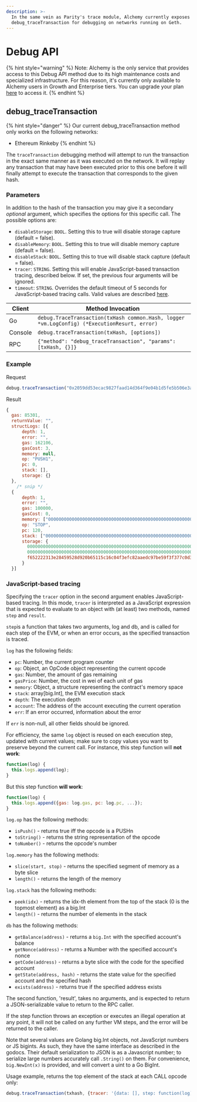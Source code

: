 ```yaml
---
description: >-
  In the same vein as Parity's trace module, Alchemy currently exposes
  debug_traceTransaction for debugging on networks running on Geth.
---
```


# Debug API

{% hint style="warning" %}
Note: Alchemy is the only service that provides access to this Debug API method due to its high maintenance costs and specialized infrastructure. For this reason, it's currently only available to Alchemy users in Growth and Enterprise tiers. You can upgrade your plan [here](https://dashboard.alchemyapi.io/settings/billing) to access it.
{% endhint %}

## debug\_traceTransaction

{% hint style="danger" %}
Our current debug\_traceTransaction method only works on the following networks:

* Ethereum Rinkeby
{% endhint %}

The `traceTransaction` debugging method will attempt to run the transaction in the exact same manner as it was executed on the network. It will replay any transaction that may have been executed prior to this one before it will finally attempt to execute the transaction that corresponds to the given hash.

### Parameters

In addition to the hash of the transaction you may give it a secondary _optional_ argument, which specifies the options for this specific call. The possible options are:

* `disableStorage`: `BOOL`. Setting this to true will disable storage capture (default = false).
* `disableMemory`: `BOOL`. Setting this to true will disable memory capture (default = false).
* `disableStack`: `BOOL`. Setting this to true will disable stack capture (default = false).
* `tracer`: `STRING`. Setting this will enable JavaScript-based transaction tracing, described below. If set, the previous four arguments will be ignored.
* `timeout`: `STRING`. Overrides the default timeout of 5 seconds for JavaScript-based tracing calls. Valid values are described [here](https://golang.org/pkg/time/#ParseDuration).

| Client  | Method Invocation                                                                            |
| ------- | -------------------------------------------------------------------------------------------- |
| Go      | `debug.TraceTransaction(txHash common.Hash, logger *vm.LogConfig) (*ExecutionResurt, error)` |
| Console | `debug.traceTransaction(txHash, [options])`                                                  |
| RPC     | `{"method": "debug_traceTransaction", "params": [txHash, {}]}`                               |

### **Example**

Request

```javascript
debug.traceTransaction("0x2059dd53ecac9827faad14d364f9e04b1d5fe5b506e3acc886eff7a6f88a696a")
```

Result

```javascript
{
  gas: 85301,
  returnValue: "",
  structLogs: [{
      depth: 1,
      error: "",
      gas: 162106,
      gasCost: 3,
      memory: null,
      op: "PUSH1",
      pc: 0,
      stack: [],
      storage: {}
  },
    /* snip */
  {
      depth: 1,
      error: "",
      gas: 100000,
      gasCost: 0,
      memory: ["0000000000000000000000000000000000000000000000000000000000000006", "0000000000000000000000000000000000000000000000000000000000000000", "0000000000000000000000000000000000000000000000000000000000000060"],
      op: "STOP",
      pc: 120,
      stack: ["00000000000000000000000000000000000000000000000000000000d67cbec9"],
      storage: {
        0000000000000000000000000000000000000000000000000000000000000004: "8241fa522772837f0d05511f20caa6da1d5a3209000000000000000400000001",
        0000000000000000000000000000000000000000000000000000000000000006: "0000000000000000000000000000000000000000000000000000000000000001",
        f652222313e28459528d920b65115c16c04f3efc82aaedc97be59f3f377c0d3f: "00000000000000000000000002e816afc1b5c0f39852131959d946eb3b07b5ad"
      }
  }]
```

### **JavaScript-based tracing**

Specifying the `tracer` option in the second argument enables JavaScript-based tracing. In this mode, `tracer` is interpreted as a JavaScript expression that is expected to evaluate to an object with (at least) two methods, named `step` and `result`.

`step`is a function that takes two arguments, log and db, and is called for each step of the EVM, or when an error occurs, as the specified transaction is traced.

`log` has the following fields:

* `pc`: Number, the current program counter
* `op`: Object, an OpCode object representing the current opcode
* `gas`: Number, the amount of gas remaining
* `gasPrice`: Number, the cost in wei of each unit of gas
* `memory`: Object, a structure representing the contract's memory space
* `stack`: array\[big.Int], the EVM execution stack
* `depth`: The execution depth
* `account`: The address of the account executing the current operation
* `err`: If an error occurred, information about the error

If `err` is non-null, all other fields should be ignored.

For efficiency, the same `log` object is reused on each execution step, updated with current values; make sure to copy values you want to preserve beyond the current call. For instance, this step function will **not work**:

```javascript
function(log) {
  this.logs.append(log);
}
```

But this step function **will work**:

```javascript
function(log) {
  this.logs.append({gas: log.gas, pc: log.pc, ...});
}
```

`log.op` has the following methods:

* `isPush()` - returns true iff the opcode is a PUSHn
* `toString()` - returns the string representation of the opcode
* `toNumber()` - returns the opcode's number

`log.memory` has the following methods:

* `slice(start, stop)` - returns the specified segment of memory as a byte slice
* `length()` - returns the length of the memory

`log.stack` has the following methods:

* `peek(idx)` - returns the idx-th element from the top of the stack (0 is the topmost element) as a big.Int
* `length()` - returns the number of elements in the stack

`db` has the following methods:

* `getBalance(address)` - returns a `big.Int` with the specified account's balance
* `getNonce(address)` - returns a Number with the specified account's nonce
* `getCode(address)` - returns a byte slice with the code for the specified account
* `getState(address, hash)` - returns the state value for the specified account and the specified hash
* `exists(address)` - returns true if the specified address exists

The second function, 'result', takes no arguments, and is expected to return a JSON-serializable value to return to the RPC caller.

If the step function throws an exception or executes an illegal operation at any point, it will not be called on any further VM steps, and the error will be returned to the caller.

Note that several values are Golang big.Int objects, not JavaScript numbers or JS bigints. As such, they have the same interface as described in the godocs. Their default serialization to JSON is as a Javascript number; to serialize large numbers accurately call `.String()` on them. For convenience, `big.NewInt(x)` is provided, and will convert a uint to a Go BigInt.

Usage example, returns the top element of the stack at each CALL opcode only:

```javascript
debug.traceTransaction(txhash, {tracer: '{data: [], step: function(log) { if(log.op.toString() == "CALL") this.data.push(log.stack.peek(0)); }, result: function() { return this.data; }}'});
```
